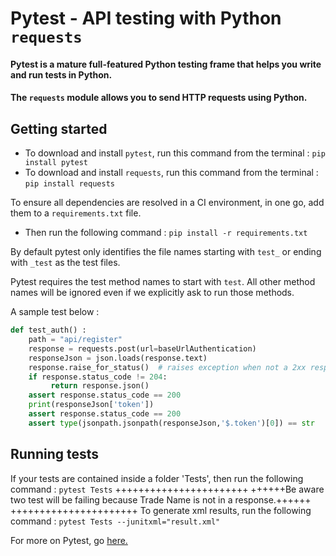 # Pytest - API testing with Python `requests`


#### Pytest is a mature full-featured Python testing frame that helps you write and run tests in Python.

#### The `requests` module allows you to send HTTP requests using Python.

## Getting started

* To download and install `pytest`, run this command from the terminal : `pip install pytest`
* To download and install `requests`, run this command from the terminal : `pip install requests`

To ensure all dependencies are resolved in a CI environment, in one go, add them to a `requirements.txt` file.
* Then run the following command : `pip install -r requirements.txt`

By default pytest only identifies the file names starting with `test_` or ending with `_test` as the test files.

Pytest requires the test method names to start with `test`. All other method names will be ignored even if we explicitly ask to run those methods.

A sample test below :

```python
def test_auth() :
    path = "api/register"
    response = requests.post(url=baseUrlAuthentication)
    responseJson = json.loads(response.text)
    response.raise_for_status()  # raises exception when not a 2xx response
    if response.status_code != 204:
         return response.json()
    assert response.status_code == 200
    print(responseJson['token'])
    assert response.status_code == 200
    assert type(jsonpath.jsonpath(responseJson,'$.token')[0]) == str

```
## Running tests

If your tests are contained inside a folder 'Tests', then run the following command : `pytest Tests` 
                                +++++++++++++++++++++++
++++++Be aware two test will be failing because Trade Name is not in a response.++++++
                                ++++++++++++++++++++++
To generate xml results, run the following command : `pytest Tests --junitxml="result.xml"`

For more on Pytest, go [here.](https://docs.pytest.org/en/stable/)
